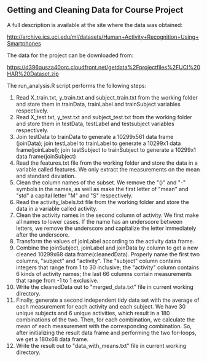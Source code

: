 ## Getting and Cleaning Data for Course Project 

A full description is available at the site where the data was obtained: 

http://archive.ics.uci.edu/ml/datasets/Human+Activity+Recognition+Using+Smartphones 

The data for the project can be downloaded from: 

https://d396qusza40orc.cloudfront.net/getdata%2Fprojectfiles%2FUCI%20HAR%20Dataset.zip 

The run_analysis.R script performs the following steps:

1. Read X_train.txt, y_train.txt and subject_train.txt from the working folder and store them in trainData, trainLabel and trainSubject variables respectively.
2. Read X_test.txt, y_test.txt and subject_test.txt from the working folder and store them in testData, testLabel and testsubject variables respectively.
3. Join testData to trainData to generate a 10299x561 data frame (joinData); join testLabel to trainLabel to generate a 10299x1 data frame(joinLabel); join testSubject to trainSubject to generate a 10299x1 data frame(joinSubject)
4. Read the features.txt file from the working folder and store the data in a variable called features. We only extract the measurements on the mean and standard deviation. 
5. Clean the column names of the subset. We remove the "()" and "-" symbols in the names, as well as make the first letter of "mean" and "std" a capital letter "M" and "S" respectively.
6. Read the activity_labels.txt file from the working folder and store the data in a variable called activity.
7. Clean the activity names in the second column of activity. We first make all names to lower cases. If the name has an underscore between letters, we remove the underscore and capitalize the letter immediately after the underscore.
8. Transform the values of joinLabel according to the activity data frame.
9. Combine the joinSubject, joinLabel and joinData by column to get a new cleaned 10299x68 data frame(cleanedData). Properly name the first two columns, "subject" and "activity". The "subject" column contains integers that range from 1 to 30 inclusive; the "activity" column contains 6 kinds of activity names; the last 66 columns contain measurements that range from -1 to 1 exclusive.
10. Write the cleanedData out to "merged_data.txt" file in current working directory.
11. Finally, generate a second independent tidy data set with the average of each measurement for each activity and each subject. We have 30 unique subjects and 6 unique activities, which result in a 180 combinations of the two. Then, for each combination, we calculate the mean of each measurement with the corresponding combination. So, after initializing the result data frame and performing the two for-loops, we get a 180x68 data frame.
12. Write the result out to "data_with_means.txt" file in current working directory.
